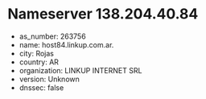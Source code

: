 # Nameserver 138.204.40.84

* as_number: 263756
* name: host84.linkup.com.ar.
* city: Rojas
* country: AR
* organization: LINKUP INTERNET SRL
* version: Unknown
* dnssec: false
